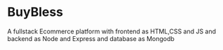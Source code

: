 # BuyBless
A fullstack Ecommerce platform with frontend as HTML,CSS and JS and backend as Node and Express and database as Mongodb
